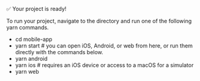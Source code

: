 ✅ Your project is ready!

To run your project, navigate to the directory and run one of the following yarn commands.

- cd mobile-app
- yarn start # you can open iOS, Android, or web from here, or run them directly with the commands below.
- yarn android
- yarn ios # requires an iOS device or access to a macOS for a simulator
- yarn web
